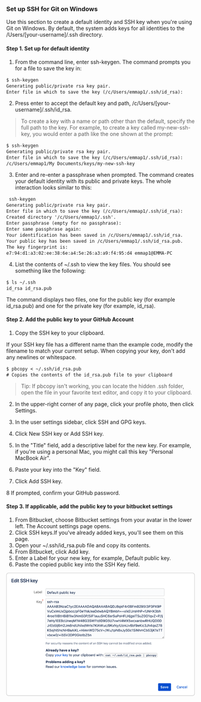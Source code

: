 ### Set up SSH for Git on Windows
Use this section to create a default identity and SSH key when you're using Git on Windows. By default, the system adds keys for all identities to the /Users/[your-username]/.ssh directory.


#### Step 1. Set up for default identity

1. From the command line, enter ssh-keygen.
The command prompts you for a file to save the key in:


```
$ ssh-keygen 
Generating public/private rsa key pair.
Enter file in which to save the key (/c/Users/emmap1/.ssh/id_rsa):
```

2. Press enter to accept the default key and path, /c/Users/[your-username]/.ssh/id_rsa.

> To create a key with a name or path other than the default, specify the full path to the key. For example, to create a key called my-new-ssh-key, you would enter a path like the one shown at the prompt:
```
$ ssh-keygen 
Generating public/private rsa key pair.
Enter file in which to save the key (/c/Users/emmap1/.ssh/id_rsa): /c/Users/emmap1/My Documents/keys/my-new-ssh-key
```

3. Enter and re-enter a passphrase when prompted.
The command creates your default identity with its public and private keys. The whole interaction looks similar to this:

```
 ssh-keygen 
Generating public/private rsa key pair.
Enter file in which to save the key (/c/Users/emmap1/.ssh/id_rsa):
Created directory '/c/Users/emmap1/.ssh'.
Enter passphrase (empty for no passphrase):
Enter same passphrase again:
Your identification has been saved in /c/Users/emmap1/.ssh/id_rsa.
Your public key has been saved in /c/Users/emmap1/.ssh/id_rsa.pub.
The key fingerprint is: e7:94:d1:a3:02:ee:38:6e:a4:5e:26:a3:a9:f4:95:d4 emmap1@EMMA-PC
```

4. List the contents of ~/.ssh to view the key files.
You should see something like the following:
```
$ ls ~/.ssh 
id_rsa id_rsa.pub
```
The command displays two files, one for the public key (for example id_rsa.pub) and one for the private key (for example, id_rsa).


#### Step 2. Add the public key to your GitHub Account

1. Copy the SSH key to your clipboard.

If your SSH key file has a different name than the example code, modify the filename to match your current setup. When copying your key, don't add any newlines or whitespace.
```
$ pbcopy < ~/.ssh/id_rsa.pub
# Copies the contents of the id_rsa.pub file to your clipboard
```
> Tip: If pbcopy isn't working, you can locate the hidden .ssh folder, open the file in your favorite text editor, and copy it to your clipboard.

2. In the upper-right corner of any page, click your profile photo, then click Settings.

3. In the user settings sidebar, click SSH and GPG keys.

4. Click New SSH key or Add SSH key.

5. In the "Title" field, add a descriptive label for the new key. For example, if you're using a personal Mac, you might call this key "Personal MacBook Air".

6. Paste your key into the "Key" field.

7. Click Add SSH key.

8 If prompted, confirm your GitHub password.
#### Step 3. If applicable, add the public key to your bitbucket settings

1. From Bitbucket, choose Bitbucket settings from your avatar in the lower left. The Account settings page opens.
2. Click SSH keys.If you've already added keys, you'll see them on this page.
3. Open your ~/.ssh/id_rsa.pub file and copy its contents.
4. From Bitbucket, click Add key.
5. Enter a Label for your new key, for example, Default public key.
6. Paste the copied public key into the SSH Key field.

![image](../resources/add_ssh_key.png)
